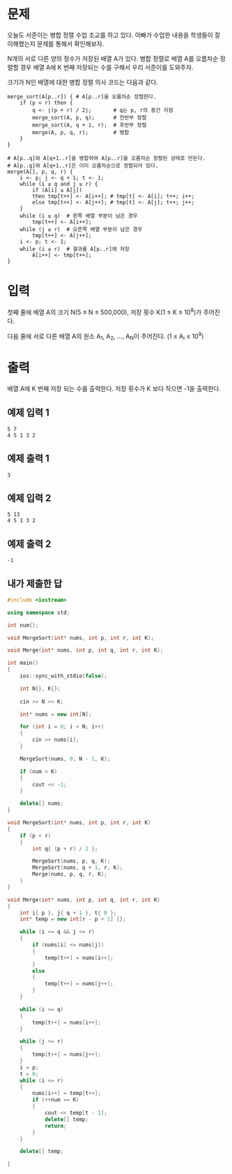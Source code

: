 문제
==============
오늘도 서준이는 병합 정렬 수업 조교를 하고 있다. 아빠가 수업한 내용을 학생들이 잘 이해했는지 문제를 통해서 확인해보자.

N개의 서로 다른 양의 정수가 저장된 배열 A가 있다. 병합 정렬로 배열 A를 오름차순 정렬할 경우 배열 A에 K 번째 저장되는 수를 구해서 우리 서준이를 도와주자.

크기가 N인 배열에 대한 병합 정렬 의사 코드는 다음과 같다.

```
merge_sort(A[p..r]) { # A[p..r]을 오름차순 정렬한다.
    if (p < r) then {
        q <- ⌊(p + r) / 2⌋;       # q는 p, r의 중간 지점
        merge_sort(A, p, q);      # 전반부 정렬
        merge_sort(A, q + 1, r);  # 후반부 정렬
        merge(A, p, q, r);        # 병합
    }
}

# A[p..q]와 A[q+1..r]을 병합하여 A[p..r]을 오름차순 정렬된 상태로 만든다.
# A[p..q]와 A[q+1..r]은 이미 오름차순으로 정렬되어 있다.
merge(A[], p, q, r) {
    i <- p; j <- q + 1; t <- 1;
    while (i ≤ q and j ≤ r) {
        if (A[i] ≤ A[j])
        then tmp[t++] <- A[i++]; # tmp[t] <- A[i]; t++; i++;
        else tmp[t++] <- A[j++]; # tmp[t] <- A[j]; t++; j++;
    }
    while (i ≤ q)  # 왼쪽 배열 부분이 남은 경우
        tmp[t++] <- A[i++];
    while (j ≤ r)  # 오른쪽 배열 부분이 남은 경우
        tmp[t++] <- A[j++];
    i <- p; t <- 1;
    while (i ≤ r)  # 결과를 A[p..r]에 저장
        A[i++] <- tmp[t++]; 
}
```
입력
===============
첫째 줄에 배열 A의 크기 N(5 ≤ N ≤ 500,000), 저장 횟수 K(1 ≤ K ≤ 10<sup>8</sup>)가 주어진다.

다음 줄에 서로 다른 배열 A의 원소 A<sub>1</sub>, A<sub>2</sub>, ..., A<sub>N</sub>이 주어진다. (1 ≤ A<sub>i</sub> ≤ 10<sup>9</sup>)

출력
============
배열 A에 K 번째 저장 되는 수를 출력한다. 저장 횟수가 K 보다 작으면 -1을 출력한다.

예제 입력 1 
------------
```
5 7
4 5 1 3 2
```
예제 출력 1
-----------
```
3
```
예제 입력 2
-----------
```
5 13
4 5 1 3 2
```
예제 출력 2
------------
```
-1
````

내가 제출한 답
---------------
```cpp
#include <iostream>

using namespace std;

int num{};

void MergeSort(int* nums, int p, int r, int K);

void Merge(int* nums, int p, int q, int r, int K);

int main()
{
    ios::sync_with_stdio(false);

    int N{}, K{};
    
    cin >> N >> K;

    int* nums = new int[N];

    for (int i = 0; i < N; i++)
    {
        cin >> nums[i];
    }

    MergeSort(nums, 0, N - 1, K);

    if (num < K)
    {
        cout << -1;
    }

    delete[] nums;
}

void MergeSort(int* nums, int p, int r, int K)
{
    if (p < r)
    {
        int q{ (p + r) / 2 };

        MergeSort(nums, p, q, K);
        MergeSort(nums, q + 1, r, K);
        Merge(nums, p, q, r, K);
    }
}

void Merge(int* nums, int p, int q, int r, int K)
{
    int i{ p }, j{ q + 1 }, t{ 0 };
    int* temp = new int[r - p + 1] {};

    while (i <= q && j <= r)
    {
        if (nums[i] <= nums[j])
        {
            temp[t++] = nums[i++];
        }
        else
        {
            temp[t++] = nums[j++];
        }
    }

    while (i <= q)
    {
        temp[t++] = nums[i++];
    }

    while (j <= r)
    {
        temp[t++] = nums[j++];
    }
    i = p;
    t = 0;
    while (i <= r)
    {
        nums[i++] = temp[t++];
        if (++num == K)
        {
            cout << temp[t - 1];
            delete[] temp;
            return;
        }
    }

    delete[] temp;

}
```
